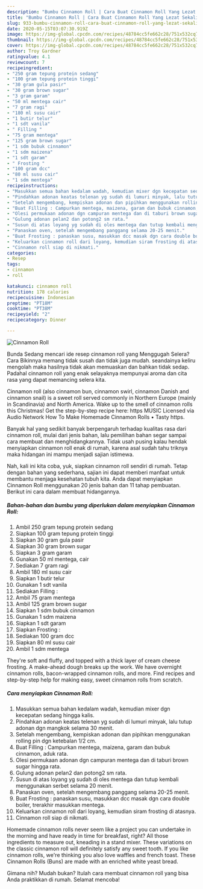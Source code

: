 ```yaml
---
description: "Bumbu Cinnamon Roll | Cara Buat Cinnamon Roll Yang Lezat Sekali"
title: "Bumbu Cinnamon Roll | Cara Buat Cinnamon Roll Yang Lezat Sekali"
slug: 933-bumbu-cinnamon-roll-cara-buat-cinnamon-roll-yang-lezat-sekali
date: 2020-05-15T03:07:30.919Z
image: https://img-global.cpcdn.com/recipes/48784cc5fe662c28/751x532cq70/cinnamon-roll-foto-resep-utama.jpg
thumbnail: https://img-global.cpcdn.com/recipes/48784cc5fe662c28/751x532cq70/cinnamon-roll-foto-resep-utama.jpg
cover: https://img-global.cpcdn.com/recipes/48784cc5fe662c28/751x532cq70/cinnamon-roll-foto-resep-utama.jpg
author: Troy Gardner
ratingvalue: 4.1
reviewcount: 7
recipeingredient:
- "250 gram tepung protein sedang"
- "100 gram tepung protein tinggi"
- "30 gram gula pasir"
- "30 gram brown sugar"
- "3 gram garam"
- "50 ml mentega cair"
- "7 gram ragi"
- "180 ml susu cair"
- "1 butir telur"
- "1 sdt vanila"
- " Filling "
- "75 gram mentega"
- "125 gram brown sugar"
- "1 sdm bubuk cinnamon"
- "1 sdm maizena"
- "1 sdt garam"
- " Frosting "
- "100 gram dcc"
- "80 ml susu cair"
- "1 sdm mentega"
recipeinstructions:
- "Masukkan semua bahan kedalam wadah, kemudian mixer dgn kecepatan sedang hingga kalis."
- "Pindahkan adonan keatas telenan yg sudah di lumuri minyak, lalu tutup adonan dgn mangkok selama 30 menit."
- "Setelah mengembang, kempiskan adonan dan pipihkan menggunakan rolling pin dgn ketebalan 1/2 cm."
- "Buat Filling : Campurkan mentega, maizena, garam dan bubuk cinnamon, aduk rata."
- "Olesi permukaan adonan dgn campuran mentega dan di taburi brown sugar hingga rata."
- "Gulung adonan pelan2 dan potong2 sm rata."
- "Susun di atas loyang yg sudah di oles mentega dan tutup kembali menggunakan serbet selama 20 menit."
- "Panaskan oven, setelah mengembang panggang selama 20-25 menit."
- "Buat Frosting : panaskan susu, masukkan dcc masak dgn cara double boiler, trerakhir masukkan mentega."
- "Keluarkan cinnamon roll dari loyang, kemudian siram frosting di atasnya."
- "Cinnamon roll siap di nikmati."
categories:
- Resep
tags:
- cinnamon
- roll

katakunci: cinnamon roll 
nutrition: 178 calories
recipecuisine: Indonesian
preptime: "PT18M"
cooktime: "PT38M"
recipeyield: "2"
recipecategory: Dinner

---
```



![Cinnamon Roll](https://img-global.cpcdn.com/recipes/48784cc5fe662c28/751x532cq70/cinnamon-roll-foto-resep-utama.jpg)

Bunda Sedang mencari ide resep cinnamon roll yang Menggugah Selera? Cara Bikinnya memang tidak susah dan tidak juga mudah. seandainya keliru mengolah maka hasilnya tidak akan memuaskan dan bahkan tidak sedap. Padahal cinnamon roll yang enak selayaknya mempunyai aroma dan cita rasa yang dapat memancing selera kita.

Cinnamon roll (also cinnamon bun, cinnamon swirl, cinnamon Danish and cinnamon snail) is a sweet roll served commonly in Northern Europe (mainly in Scandinavia) and North America. Wake up to the smell of cinnamon rolls this Christmas! Get the step-by-step recipe here: https MUSIC Licensed via Audio Network How To Make Homemade Cinnamon Rolls • Tasty https.

Banyak hal yang sedikit banyak berpengaruh terhadap kualitas rasa dari cinnamon roll, mulai dari jenis bahan, lalu pemilihan bahan segar sampai cara membuat dan menghidangkannya. Tidak usah pusing kalau hendak menyiapkan cinnamon roll enak di rumah, karena asal sudah tahu triknya maka hidangan ini mampu menjadi sajian istimewa.


Nah, kali ini kita coba, yuk, siapkan cinnamon roll sendiri di rumah. Tetap dengan bahan yang sederhana, sajian ini dapat memberi manfaat untuk membantu menjaga kesehatan tubuh kita. Anda dapat menyiapkan Cinnamon Roll menggunakan 20 jenis bahan dan 11 tahap pembuatan. Berikut ini cara dalam membuat hidangannya.

<!--inarticleads1-->

##### Bahan-bahan dan bumbu yang diperlukan dalam menyiapkan Cinnamon Roll:

1. Ambil 250 gram tepung protein sedang
1. Siapkan 100 gram tepung protein tinggi
1. Siapkan 30 gram gula pasir
1. Siapkan 30 gram brown sugar
1. Siapkan 3 gram garam
1. Gunakan 50 ml mentega, cair
1. Sediakan 7 gram ragi
1. Ambil 180 ml susu cair
1. Siapkan 1 butir telur
1. Gunakan 1 sdt vanila
1. Sediakan  Filling :
1. Ambil 75 gram mentega
1. Ambil 125 gram brown sugar
1. Siapkan 1 sdm bubuk cinnamon
1. Gunakan 1 sdm maizena
1. Siapkan 1 sdt garam
1. Siapkan  Frosting :
1. Sediakan 100 gram dcc
1. Siapkan 80 ml susu cair
1. Ambil 1 sdm mentega


They&#39;re soft and fluffy, and topped with a thick layer of cream cheese frosting. A make-ahead dough breaks up the work. We have overnight cinnamon rolls, bacon-wrapped cinnamon rolls, and more. Find recipes and step-by-step help for making easy, sweet cinnamon rolls from scratch. 

<!--inarticleads2-->

##### Cara menyiapkan Cinnamon Roll:

1. Masukkan semua bahan kedalam wadah, kemudian mixer dgn kecepatan sedang hingga kalis.
1. Pindahkan adonan keatas telenan yg sudah di lumuri minyak, lalu tutup adonan dgn mangkok selama 30 menit.
1. Setelah mengembang, kempiskan adonan dan pipihkan menggunakan rolling pin dgn ketebalan 1/2 cm.
1. Buat Filling : Campurkan mentega, maizena, garam dan bubuk cinnamon, aduk rata.
1. Olesi permukaan adonan dgn campuran mentega dan di taburi brown sugar hingga rata.
1. Gulung adonan pelan2 dan potong2 sm rata.
1. Susun di atas loyang yg sudah di oles mentega dan tutup kembali menggunakan serbet selama 20 menit.
1. Panaskan oven, setelah mengembang panggang selama 20-25 menit.
1. Buat Frosting : panaskan susu, masukkan dcc masak dgn cara double boiler, trerakhir masukkan mentega.
1. Keluarkan cinnamon roll dari loyang, kemudian siram frosting di atasnya.
1. Cinnamon roll siap di nikmati.


Homemade cinnamon rolls never seem like a project you can undertake in the morning and have ready in time for breakfast, right? All those ingredients to measure out, kneading in a stand mixer. These variations on the classic cinnamon roll will definitely satisfy any sweet tooth. If you like cinnamon rolls, we&#39;re thinking you also love waffles and french toast. These Cinnamon Rolls (Buns) are made with an enriched white yeast bread. 

Gimana nih? Mudah bukan? Itulah cara membuat cinnamon roll yang bisa Anda praktikkan di rumah. Selamat mencoba!
